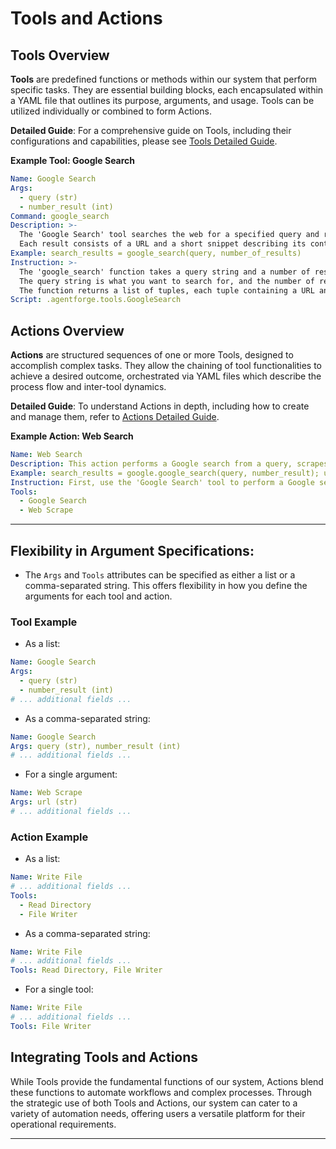 # **Tools and Actions**

## **Tools Overview**

**Tools** are predefined functions or methods within our system that perform specific tasks. They are essential building blocks, each encapsulated within a YAML file that outlines its purpose, arguments, and usage. Tools can be utilized individually or combined to form Actions.

**Detailed Guide**: For a comprehensive guide on Tools, including their configurations and capabilities, please see [Tools Detailed Guide](Tools.md).

**Example Tool: Google Search**
```yaml
Name: Google Search
Args: 
  - query (str)
  - number_result (int)
Command: google_search
Description: >-
  The 'Google Search' tool searches the web for a specified query and retrieves a set number of results.
  Each result consists of a URL and a short snippet describing its contents.
Example: search_results = google_search(query, number_of_results)
Instruction: >-
  The 'google_search' function takes a query string and a number of results as inputs.
  The query string is what you want to search for, and the number of results is how many search results you want returned.
  The function returns a list of tuples, each tuple containing a URL and a snippet description of a search result.
Script: .agentforge.tools.GoogleSearch
```

## **Actions Overview**

**Actions** are structured sequences of one or more Tools, designed to accomplish complex tasks. They allow the chaining of tool functionalities to achieve a desired outcome, orchestrated via YAML files which describe the process flow and inter-tool dynamics.

**Detailed Guide**: To understand Actions in depth, including how to create and manage them, refer to [Actions Detailed Guide](Actions.md).

**Example Action: Web Search**
```yaml
Name: Web Search
Description: This action performs a Google search from a query, scrapes the text from one of the returned URLs, and then breaks the scraped text into manageable chunks.
Example: search_results = google.google_search(query, number_result); url = search_results[2][0]; scrapped = web_scrape.get_plain_text(url)
Instruction: First, use the 'Google Search' tool to perform a Google search and retrieve a list of search results. Choose a URL from the search results, then use the 'Web Scrape' tool to scrape the text from that URL.
Tools: 
  - Google Search
  - Web Scrape
```

---

## **Flexibility in Argument Specifications**:
- The `Args` and `Tools` attributes can be specified as either a list or a comma-separated string. This offers flexibility in how you define the arguments for each tool and action.

### **Tool Example**

- As a list: 
```yaml
Name: Google Search
Args: 
  - query (str)
  - number_result (int)
# ... additional fields ...
```

- As a comma-separated string: 
```yaml
Name: Google Search
Args: query (str), number_result (int)
# ... additional fields ...
```

- For a single argument: 
```yaml
Name: Web Scrape
Args: url (str)
# ... additional fields ...
```

### **Action Example**

- As a list: 
```yaml
Name: Write File
# ... additional fields ...
Tools:
  - Read Directory
  - File Writer
```

- As a comma-separated string: 
```yaml
Name: Write File
# ... additional fields ...
Tools: Read Directory, File Writer
```

- For a single tool: 
```yaml
Name: Write File
# ... additional fields ...
Tools: File Writer
```

## **Integrating Tools and Actions**

While Tools provide the fundamental functions of our system, Actions blend these functions to automate workflows and complex processes. Through the strategic use of both Tools and Actions, our system can cater to a variety of automation needs, offering users a versatile platform for their operational requirements.

---